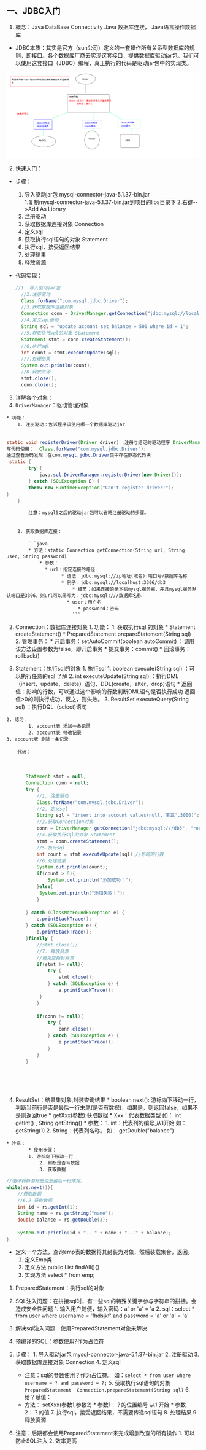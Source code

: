 ## 一、JDBC入门

1. 概念：Java DataBase Connectivity  Java 数据库连接， Java语言操作数据库

  * JDBC本质：其实是官方（sun公司）定义的一套操作所有关系型数据库的规则，即接口。各个数据库厂商去实现这套接口，提供数据库驱动jar包。我们可以使用这套接口（JDBC）编程，真正执行的代码是驱动jar包中的实现类。

![JDBC本质](assets/JDBC本质.bmp)

2. 快速入门：
  * 步骤： 
  	1. 导入驱动jar包 mysql-connector-java-5.1.37-bin.jar  
    		1.复制mysql-connector-java-5.1.37-bin.jar到项目的libs目录下
    		2.右键-->Add As Library
  	2. 注册驱动
  	3. 获取数据库连接对象 Connection
  	4. 定义sql
  	5. 获取执行sql语句的对象 Statement
  	6. 执行sql，接受返回结果
  	7. 处理结果
  	8. 释放资源

  * 代码实现：
    	
     ```java
     //1. 导入驱动jar包
       //2.注册驱动
       Class.forName("com.mysql.jdbc.Driver");
       //3.获取数据库连接对象
       Connection conn = DriverManager.getConnection("jdbc:mysql://localhost:3306/db3", "root", "root");
       //4.定义sql语句
       String sql = "update account set balance = 500 where id = 1";
       //5.获取执行sql的对象 Statement
       Statement stmt = conn.createStatement();
       //6.执行sql
       int count = stmt.executeUpdate(sql);
       //7.处理结果
       System.out.println(count);
       //8.释放资源
       stmt.close();
       conn.close();
     ```
     
     

3. 详解各个对象：
  1. `DriverManager`：驱动管理对象

  	* 功能：
  		1. 注册驱动：告诉程序该使用哪一个数据库驱动jar

  		

```java

static void registerDriver(Driver driver) :注册与给定的驱动程序 DriverManager 。 
写代码使用：  Class.forName("com.mysql.jdbc.Driver");
通过查看源码发现：在com.mysql.jdbc.Driver类中存在静态代码块
 static {
        try {
            java.sql.DriverManager.registerDriver(new Driver());
        } catch (SQLException E) {
        throw new RuntimeException("Can't register driver!");
}
    }

```


  			注意：mysql5之后的驱动jar包可以省略注册驱动的步骤。
  			

  		2. 获取数据库连接：

  			```java
  			* 方法：static Connection getConnection(String url, String user, String password) 
    			* 参数：
      			  * url：指定连接的路径
        			    * 语法：jdbc:mysql://ip地址(域名):端口号/数据库名称
          			    * 例子：jdbc:mysql://localhost:3306/db3
            			    * 细节：如果连接的是本机mysql服务器，并且mysql服务默认端口是3306，则url可以简写为：jdbc:mysql:///数据库名称
              			  * user：用户名
                			  * password：密码 
                  			```


  	
  2. Connection：数据库连接对象
  	1. 功能：
    		1. 获取执行sql 的对象
  			* Statement createStatement()
    			* PreparedStatement prepareStatement(String sql)  
  		2. 管理事务：
  			* 开启事务：setAutoCommit(boolean autoCommit) ：调用该方法设置参数为false，即开启事务
    			* 提交事务：commit() 
      			* 回滚事务：rollback() 

  3. Statement：执行sql的对象
  	1. 执行sql
    		1. boolean execute(String sql) ：可以执行任意的sql 了解 
      		2. int executeUpdate(String sql) ：执行DML（insert、update、delete）语句、DDL(create，alter、drop)语句
  			* 返回值：影响的行数，可以通过这个影响的行数判断DML语句是否执行成功 返回值>0的则执行成功，反之，则失败。
  		3. ResultSet executeQuery(String sql)  ：执行DQL（select)语句
  
  	2. 练习：
    		1. account表 添加一条记录
      		2. account表 修改记录
  	3. account表 删除一条记录

  		代码：

```java
		

  	   Statement stmt = null;
  	   Connection conn = null;
  	   try {
  	       //1. 注册驱动
  	       Class.forName("com.mysql.jdbc.Driver");
  	       //2. 定义sql
  	       String sql = "insert into account values(null,'王五',3000)";
  	       //3.获取Connection对象
  	       conn = DriverManager.getConnection("jdbc:mysql:///db3", "root", "root");
  	       //4.获取执行sql的对象 Statement
  	       stmt = conn.createStatement();
  	       //5.执行sql
  	       int count = stmt.executeUpdate(sql);//影响的行数
  	       //6.处理结果
  	       System.out.println(count);
  	       if(count > 0){
  	           System.out.println("添加成功！");
  	       }else{
  	        System.out.println("添加失败！");
  	       }
  	   
  	   } catch (ClassNotFoundException e) {
  	       e.printStackTrace();
  	   } catch (SQLException e) {
  	       e.printStackTrace();
  	   }finally {
  	       //stmt.close();
  	       //7. 释放资源
  	       //避免空指针异常
  	       if(stmt != null){
  	           try {
  	               stmt.close();
  	           } catch (SQLException e) {
  	               e.printStackTrace();
  	        }
  	       }
  	   
  	       if(conn != null){
  	           try {
  	               conn.close();
  	           } catch (SQLException e) {
  	               e.printStackTrace();
  	           }
  	       }
  	   }

  	   
  	   
  	
```



  4. ResultSet：结果集对象,封装查询结果
  	* boolean next(): 游标向下移动一行，判断当前行是否是最后一行末尾(是否有数据)，如果是，则返回false，如果不是则返回true
  	* getXxx(参数):获取数据
    		* Xxx：代表数据类型   如： int getInt() ,	String getString()
    		* 参数：
  			1. int：代表列的编号,从1开始   如： getString(1)
    			2. String：代表列名称。 如： getDouble("balance")

  	* 注意：
    		* 使用步骤：
  			1. 游标向下移动一行
    			2. 判断是否有数据
      			3. 获取数据



```java
//循环判断游标是否是最后一行末尾。
while(rs.next()){
    //获取数据
    //6.2 获取数据
    int id = rs.getInt(1);
    String name = rs.getString("name");
    double balance = rs.getDouble(3);

    System.out.println(id + "---" + name + "---" + balance);
}

```


* 定义一个方法，查询emp表的数据将其封装为对象，然后装载集合，返回。
	1. 定义Emp类
	2. 定义方法 public List<Emp> findAll(){}
	3. 实现方法 select * from emp;

1. PreparedStatement：执行sql的对象
  1. SQL注入问题：在拼接sql时，有一些sql的特殊关键字参与字符串的拼接。会造成安全性问题
  	1. 输入用户随便，输入密码：a' or 'a' = 'a
  	2. sql：select * from user where username = 'fhdsjkf' and password = 'a' or 'a' = 'a' 

  2. 解决sql注入问题：使用PreparedStatement对象来解决
  3. 预编译的SQL：参数使用?作为占位符
  4. 步骤：
  	1. 导入驱动jar包 mysql-connector-java-5.1.37-bin.jar
  	2. 注册驱动
  	3. 获取数据库连接对象 Connection
  	4. 定义sql
  		* 注意：sql的参数使用？作为占位符。 如：`select * from user where username = ? and password = ?;`
  	5. 获取执行sql语句的对象 `PreparedStatement  Connection.prepareStatement(String sql)` 
  	6. 给？赋值：
  		* 方法： setXxx(参数1,参数2)
    			* 参数1：？的位置编号 从1 开始
      			* 参数2：？的值
  	7. 执行sql，接受返回结果，不需要传递sql语句
  	8. 处理结果
  	9. 释放资源

  5. 注意：后期都会使用PreparedStatement来完成增删改查的所有操作
  	1. 可以防止SQL注入
  	2. 效率更高